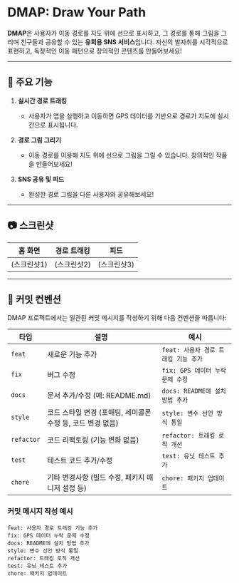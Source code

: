 # DMAP: Draw Your Path

**DMAP**은 사용자가 이동 경로를 지도 위에 선으로 표시하고, 그 경로를 통해 그림을 그리며 친구들과 공유할 수 있는 **유희용 SNS 서비스**입니다. 자신의 발자취를 시각적으로 표현하고, 독창적인 이동 패턴으로 창의적인 콘텐츠를 만들어보세요!

---

## 🌟 주요 기능
1. **실시간 경로 트래킹**  
   - 사용자가 앱을 실행하고 이동하면 GPS 데이터를 기반으로 경로가 지도에 실시간으로 표시됩니다.
   
2. **경로 그림 그리기**  
   - 이동 경로를 이용해 지도 위에 선으로 그림을 그릴 수 있습니다. 창의적인 작품을 만들어보세요!

3. **SNS 공유 및 피드**  
   - 완성한 경로 그림을 다른 사용자와 공유해보세요!

---

## 📷 스크린샷
| 홈 화면 | 경로 트래킹 | 피드 |
|---------|-------------|------|
| (스크린샷1) | (스크린샷2) | (스크린샷3) |

---

## 📝 커밋 컨벤션

DMAP 프로젝트에서는 일관된 커밋 메시지를 작성하기 위해 다음 컨벤션을 따릅니다:

| **타입**     | **설명**                                                               | **예시**                     |
|--------------|------------------------------------------------------------------------|------------------------------|
| `feat`       | 새로운 기능 추가                                                      | `feat: 사용자 경로 트래킹 기능 추가` |
| `fix`        | 버그 수정                                                             | `fix: GPS 데이터 누락 문제 수정`    |
| `docs`       | 문서 추가/수정 (예: README.md)                                        | `docs: README에 설치 방법 추가`    |
| `style`      | 코드 스타일 변경 (포매팅, 세미콜론 수정 등, 코드 변경 없음)            | `style: 변수 선언 방식 통일`       |
| `refactor`   | 코드 리팩토링 (기능 변화 없음)                                        | `refactor: 트래킹 로직 개선`       |
| `test`       | 테스트 코드 추가/수정                                                 | `test: 유닛 테스트 추가`          |
| `chore`      | 기타 변경사항 (빌드 수정, 패키지 매니저 설정 등)                      | `chore: 패키지 업데이트`          |

### **커밋 메시지 작성 예시**
```plaintext
feat: 사용자 경로 트래킹 기능 추가
fix: GPS 데이터 누락 문제 수정
docs: README에 설치 방법 추가
style: 변수 선언 방식 통일
refactor: 트래킹 로직 개선
test: 유닛 테스트 추가
chore: 패키지 업데이트
